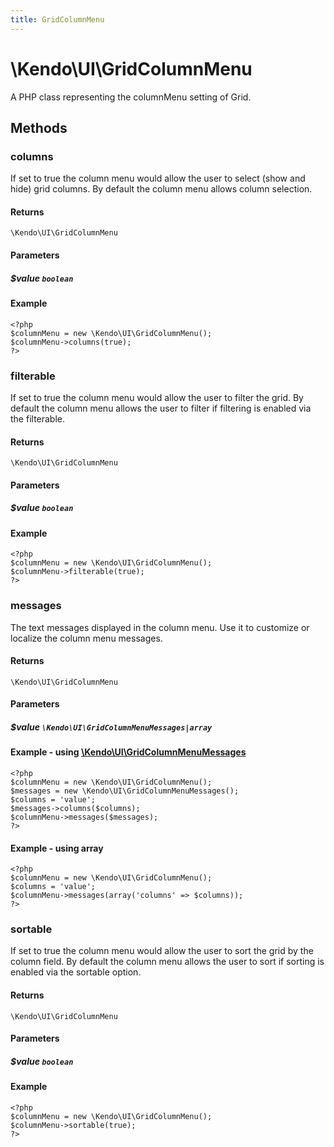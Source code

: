 ```yaml
---
title: GridColumnMenu
---
```


# \Kendo\UI\GridColumnMenu

A PHP class representing the columnMenu setting of Grid.


## Methods

### columns
If set to true the column menu would allow the user to select (show and hide) grid columns. By default the column menu allows column selection.

#### Returns
`\Kendo\UI\GridColumnMenu`

#### Parameters

##### $value `boolean`



#### Example 
    <?php
    $columnMenu = new \Kendo\UI\GridColumnMenu();
    $columnMenu->columns(true);
    ?>

### filterable
If set to true the column menu would allow the user to filter the grid. By default the column menu allows the user to filter if filtering is enabled via the filterable.

#### Returns
`\Kendo\UI\GridColumnMenu`

#### Parameters

##### $value `boolean`



#### Example 
    <?php
    $columnMenu = new \Kendo\UI\GridColumnMenu();
    $columnMenu->filterable(true);
    ?>

### messages

The text messages displayed in the column menu. Use it to customize or localize the column menu messages.

#### Returns
`\Kendo\UI\GridColumnMenu`

#### Parameters

##### $value `\Kendo\UI\GridColumnMenuMessages|array`


#### Example - using [\Kendo\UI\GridColumnMenuMessages](/kendo-ui/api/wrappers/php/Kendo/UI/GridColumnMenuMessages)
    <?php
    $columnMenu = new \Kendo\UI\GridColumnMenu();
    $messages = new \Kendo\UI\GridColumnMenuMessages();
    $columns = 'value';
    $messages->columns($columns);
    $columnMenu->messages($messages);
    ?>

#### Example - using array

    <?php
    $columnMenu = new \Kendo\UI\GridColumnMenu();
    $columns = 'value';
    $columnMenu->messages(array('columns' => $columns));
    ?>

### sortable
If set to true the column menu would allow the user to sort the grid by the column field. By default the column menu allows the user to sort if sorting is enabled via the sortable option.

#### Returns
`\Kendo\UI\GridColumnMenu`

#### Parameters

##### $value `boolean`



#### Example 
    <?php
    $columnMenu = new \Kendo\UI\GridColumnMenu();
    $columnMenu->sortable(true);
    ?>


